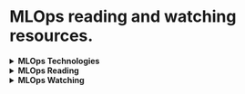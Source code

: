 # MLOps reading and watching resources.

<details><summary><b>MLOps Technologies</b></summary>
<p>

Link | Page | Comments |
--- | --- | --- |
[Kubernetes](https://kubernetes.io/) | [https://kubernetes.io/](https://kubernetes.io/) | Production-Grade Container Orchestration |
[KEDA](https://keda.sh/) | [https://keda.sh/](https://keda.sh/) | Kubernetes Event-driven Autoscaling |
[kOps](https://github.com/kubernetes/kops) | [https://github.com/kubernetes/kops](https://github.com/kubernetes/kops) | Kubernetes Operations |
[Kustomize](https://kustomize.io/) | [https://kustomize.io/](https://kustomize.io/) | Kubernetes Native Configuration Management |
[Skaffold](https://skaffold.dev/) | [https://skaffold.dev/](https://skaffold.dev/) | Local Kubernetes Development |
[Helm](https://helm.sh/) | [https://helm.sh/](https://helm.sh/) | The Package Manager for Kubernetes |
[Prometheus](https://prometheus.io/) | [https://prometheus.io/](https://prometheus.io/) | Monitoring and Alerting Toolkit |
[Grafana](https://grafana.com/) | [https://grafana.com/](https://grafana.com/) | Query, Visualize, Alert On And Understand Your Metrics |
[Terraform](https://www.terraform.io/) | [https://www.terraform.io/](https://www.terraform.io/) | Automate Infrastructure on Any Cloud | 
[RabbitMQ](https://www.rabbitmq.com/) | [https://www.rabbitmq.com/](https://www.rabbitmq.com/) | Message Broker |
[Metabase](https://www.metabase.com/) | [https://www.metabase.com/](https://www.metabase.com/) | Client Dashboarding |
[W&B](https://wandb.ai/) | [https://wandb.ai/](https://wandb.ai/) | Experiment Tracking, Dataset Versioning, and Model Management | 
[MLFlow](https://mlflow.org/) | [https://mlflow.org/](https://mlflow.org/) | An open source platform for the ML lifecycle |
[Ray](https://github.com/ray-project/ray) | [https://github.com/ray-project/ray](https://github.com/ray-project/ray) | Unified Framework for Scaling AI and Python Applications |
[Jenkins](https://www.jenkins.io/) | [https://www.jenkins.io/](https://www.jenkins.io/) | Automation Server to Support Building, Deploying and Automating Any Project.|
[GitHub Actions](https://github.com/features/actions) | [https://github.com/features/actions](https://github.com/features/actions) | Automate Software Workflow with CI/CD |
[DVC](https://dvc.org/) | [https://dvc.org/](https://dvc.org/) | Version Control System for ML Projects |
[Pre-commit](https://pre-commit.com/) | [https://pre-commit.com/](https://pre-commit.com/) | Managing and Maintaining Multi-Language Pre-commit Hooks. |

</p>
</details>


<details><summary><b>MLOps Reading</b></summary>
<p>

Link | Source | Comments |
--- | --- | --- |
[MLOps: Overview, Definition, and Architecture](https://arxiv.org/abs/2205.02302) | arXiv | |
[MLOps Guide](https://mlops-guide.github.io/) | mlops-guide.github.io | |
[Monitoring ML Models in Production: Guide](https://christophergs.com/machine%20learning/2020/03/14/how-to-monitor-machine-learning-models/) | christophergs.com |  Andrew Ng's MLOps |
[MLOps Problems and Best Practices](https://neptune.ai/blog/mlops-problems-and-best-practices) | neptune.ai | |
[ML Experiment Tracking](https://neptune.ai/blog/ml-experiment-tracking) | neptune.ai | Andrew Ng's MLOps |
[How to Set Up CI for ML with Github Actions and Neptune: Guide](https://neptune.ai/blog/continuous-integration-for-machine-learning-with-github-actions-and-neptune) | neptune.ai | |
[The Best MLOps Tools and How to Evaluate Them](https://neptune.ai/blog/best-mlops-tools) | neptune.ai | |
[ML in Production: Care About Data and Concept Drift](https://towardsdatascience.com/machine-learning-in-production-why-you-should-care-about-data-and-concept-drift-d96d0bc907fb) | Medium |  Andrew Ng's MLOps |
[MLOps End-To-End ML Pipeline - CI/CD](https://medium.com/analytics-vidhya/mlops-end-to-end-machine-learning-pipeline-cicd-1a7907698a8e) | Medium | |
[Understanding Kubernetes HPA with KEDA and RabbitMQ](https://medium.com/geekculture/understanding-kubernetes-hpa-with-keda-and-rabbitmq-4bf87216606b) | Medium | |
[A Simple MLOps Pipeline on Your Local Machine](https://towardsdatascience.com/a-simple-mlops-pipeline-on-your-local-machine-db9326addf31) | Medium | |
[Responsible ML with Error Analysis: ErrorAnalysis.ai](https://techcommunity.microsoft.com/t5/ai-machine-learning-blog/responsible-machine-learning-with-error-analysis/ba-p/2141774) | microsoft.com |  Andrew Ng's MLOps |
[MLOps: Continuous delivery and automation pipelines in ML](https://cloud.google.com/architecture/mlops-continuous-delivery-and-automation-pipelines-in-machine-learning) | cloud.google.com | |
[Kubernetes Basics](https://kubernetes.io/docs/tutorials/kubernetes-basics/) | kubernetes.io | | 
[Orchestrating ML workflows with Airflow](https://www.productboard.com/blog/orchestrating-ml-workflows-with-airflow/) | productboard.com | |
[How to Autoscale Kubernetes Pods Based on GPU](https://www.private-ai.com/2022/05/31/how-to-autoscale-kubernetes-pods-based-on-gpu/) | private-ai.com |
  |
  
</p>
</details>

  

<details><summary><b>MLOps Watching</b></summary>
<p>

Link | Source | Comments |
--- | --- | --- |
[A Chat with Andrew Ng on MLOps: From Model-centric to Data-centric AI](https://youtu.be/06-AZXmwHjo) | YouTube |  Andrew Ng's MLOps |
  
</p>
</details>
